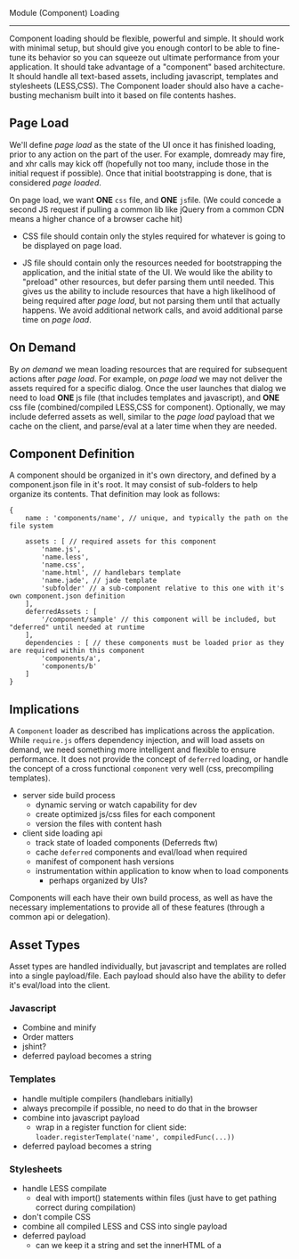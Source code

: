 
Module (Component) Loading

---

Component loading should be flexible, powerful and simple.  It should work with minimal setup, but should give you enough contorl to be able to fine-tune its behavior so you can squeeze out ultimate performance from your application.  It should take advantage of a "component" based architecture.  It should handle all text-based assets, including javascript, templates and stylesheets (LESS,CSS).  The Component loader should also have a cache-busting mechanism built into it based on file contents hashes.


## Page Load

We'll define *page load* as the state of the UI once it has finished loading, prior to any action on the part of the user.  For example, domready may fire, and xhr calls may kick off (hopefully not too many, include those in the initial request if possible).  Once that initial bootstrapping is done, that is considered *page loaded*.

On page load, we want **ONE** ```css``` file, and **ONE** ```js```file.  (We could concede a second JS request if pulling a common lib like jQuery from a common CDN means a higher chance of a browser cache hit)

+	CSS file should contain only the styles required for whatever is going to be displayed on page load.

+	JS file should contain only the resources needed for bootstrapping the application, and the initial state of the UI.  We would like the ability to "preload" other resources, but defer parsing them until needed.  This gives us the ability to include resources that have a high likelihood of being required after *page load*, but not parsing them until that actually happens.  We avoid additional network calls, and avoid additional parse time on *page load*.

## On Demand

By *on demand* we mean loading resources that are required for subsequent actions after *page load*.  For example, on *page load* we may not deliver the assets required for a specific dialog.  Once the user launches that dialog we need to load **ONE** js file (that includes templates and javascript), and **ONE** css file (combined/compiled LESS,CSS for component).  Optionally, we may include deferred assets as well, similar to the *page load* payload that we cache on the client, and parse/eval at a later time when they are needed.

## Component Definition

A component should be organized in it's own directory, and defined by a component.json file in it's root.  It may consist of sub-folders to help organize its contents.  That definition may look as follows:

```
{
	name : 'components/name', // unique, and typically the path on the file system
	
	assets : [ // required assets for this component
		'name.js',
		'name.less',
		'name.css',
		'name.html', // handlebars template
		'name.jade', // jade template
		'subfolder' // a sub-component relative to this one with it's own component.json definition
	],
	deferredAssets : [
		'/component/sample' // this component will be included, but "deferred" until needed at runtime
	],
	dependencies : [ // these components must be loaded prior as they are required within this component
		'components/a',
		'components/b'
	]
}
```

## Implications

A ```Component``` loader as described has implications across the application.  While ```require.js``` offers dependency injection, and will load assets on demand, we need something more intelligent and flexible to ensure performance.  It does not provide the concept of ```deferred``` loading, or handle the concept of a cross functional ```component``` very well (css, precompiling templates).

+	server side build process
	+	dynamic serving or watch capability for dev
	+	create optimized js/css files for each component
	+	version the files with content hash
+	client side loading api
	+	track state of loaded components (Deferreds ftw)
	+	cache ```deferred``` components and eval/load when required
	+	manifest of component hash versions
	+	instrumentation within application to know when to load components
		+	perhaps organized by UIs?

Components will each have their own build process, as well as have the necessary implementations to provide all of these features (through a common api or delegation).

## Asset Types

Asset types are handled individually, but javascript and templates are rolled into a single payload/file.  Each payload should also have the ability to defer it's eval/load into the client.

### Javascript

+	Combine and minify
+	Order matters
+	jshint?
+	deferred payload becomes a string

### Templates

+	handle multiple compilers (handlebars initially)
+	always precompile if possible, no need to do that in the browser
+	combine into javascript payload
	+	wrap in a register function for client side: ```loader.registerTemplate('name', compiledFunc(...))```
+	deferred payload becomes a string

### Stylesheets

+	handle LESS compilate
	+	deal with import() statements within files (just have to get pathing correct during compilation)
+	don't compile CSS
+	combine all compiled LESS and CSS into single payload
+	deferred payload
	+	can we keep it a string and set the innerHTML of a <style> tag when needed?

## Distribution

Component loader can exist as an npm module.

